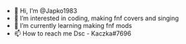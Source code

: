 - 👋 Hi, I’m @Japko1983
- 👀 I’m interested in coding, making fnf covers and singing
- 🌱 I’m currently learning making fnf mods
- 📫 How to reach me 
Dsc - Kaczka#7696

<!---
Japko1983/Japko1983 is a ✨ special ✨ repository because its `README.md` (this file) appears on your GitHub profile.
You can click the Preview link to take a look at your changes.
--->
